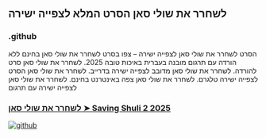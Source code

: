 ## לשחרר את שולי סאן הסרט המלא לצפייה ישירה

### .github

הסרט לשחרר את שולי סאן לצפייה ישירה – צפו בסרט לשחרר את שולי סאן בחינם ללא הורדה עם תרגום מובנה בעברית באיכות טובה 2025. לשחרר את שולי סאן סרט להורדה. לשחרר את שולי סאן מדובב לצפייה ישירה בדרייב. לשחרר את שולי סאן הסרט לצפייה ישירה טלגרם. לשחרר את שולי סאן צפה באינטרנט בחינם. לשחרר את שולי סאן לצפייה ישירה עם תרגום

### [לשחרר את שולי סאן ➤ Saving Shuli 2 2025](https://watching4khdmovies.blogspot.com/2025/10/saving-shuli-2.html)

<a href="https://watching4khdmovies.blogspot.com/2025/10/saving-shuli-2.html" rel="nofollow"><img src="https://image.tmdb.org/t/p/w1280/1IHq2HnRLX6qEWNE0AURctcCtJs.jpg" alt="github" data-canonical-src="https://image.tmdb.org/t/p/w1280/1IHq2HnRLX6qEWNE0AURctcCtJs.jpg" style="max-width: 100%;"></a>
